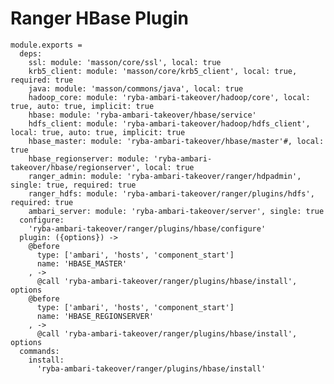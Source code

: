 # Ranger HBase Plugin

    module.exports =
      deps:
        ssl: module: 'masson/core/ssl', local: true
        krb5_client: module: 'masson/core/krb5_client', local: true, required: true
        java: module: 'masson/commons/java', local: true
        hadoop_core: module: 'ryba-ambari-takeover/hadoop/core', local: true, auto: true, implicit: true
        hbase: module: 'ryba-ambari-takeover/hbase/service'
        hdfs_client: module: 'ryba-ambari-takeover/hadoop/hdfs_client', local: true, auto: true, implicit: true
        hbase_master: module: 'ryba-ambari-takeover/hbase/master'#, local: true
        hbase_regionserver: module: 'ryba-ambari-takeover/hbase/regionserver', local: true
        ranger_admin: module: 'ryba-ambari-takeover/ranger/hdpadmin', single: true, required: true
        ranger_hdfs: module: 'ryba-ambari-takeover/ranger/plugins/hdfs', required: true
        ambari_server: module: 'ryba-ambari-takeover/server', single: true
      configure:
        'ryba-ambari-takeover/ranger/plugins/hbase/configure'
      plugin: ({options}) ->
        @before
          type: ['ambari', 'hosts', 'component_start']
          name: 'HBASE_MASTER'
        , ->
          @call 'ryba-ambari-takeover/ranger/plugins/hbase/install', options
        @before
          type: ['ambari', 'hosts', 'component_start']
          name: 'HBASE_REGIONSERVER'
        , ->
          @call 'ryba-ambari-takeover/ranger/plugins/hbase/install', options
      commands:
        install:
          'ryba-ambari-takeover/ranger/plugins/hbase/install'
